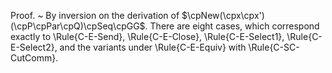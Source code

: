 Proof.
  ~ By inversion on the derivation of $\cpNew(\cpx\cpx')(\cpP\cpPar\cpQ)\cpSeq\cpGG$.
    There are eight cases, which correspond exactly to \Rule{C-E-Send}, \Rule{C-E-Close}, \Rule{C-E-Select1}, \Rule{C-E-Select2}, and the variants under \Rule{C-E-Equiv} with \Rule{C-SC-CutComm}.
